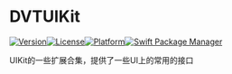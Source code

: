 # DVTUIKit

[![Version](https://img.shields.io/cocoapods/v/DVTUIKit.svg?style=flat)](https://cocoapods.org/pods/DVTUIKit)[![License](https://img.shields.io/cocoapods/l/DVTUIKit.svg?style=flat)](https://cocoapods.org/pods/DVTUIKit)[![Platform](https://img.shields.io/cocoapods/p/DVTUIKit.svg?style=flat)](https://cocoapods.org/pods/DVTUIKit)[![Swift Package Manager](https://rawgit.com/jlyonsmith/artwork/master/SwiftPackageManager/swiftpackagemanager-compatible.svg)](https://swift.org/package-manager/)

UIKit的一些扩展合集，提供了一些UI上的常用的接口
